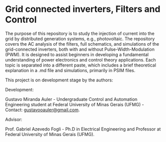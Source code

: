 # Grid connected inverters, Filters and Control

The purpose of this repository is to study the injection of current into the grid by distributed generation systems, e.g., photovoltaic. 
The repository covers the AC analysis of the filters, full schematics, and simulations of the grid-connected inverters, both with and without Pulse-Width-Modulation (PWM). 
It is designed to assist beginners in developing a fundamental understanding of power electronics and control theory applications.
Each topic is separated into a different paste, which includes a brief theoretical explanation in a .md file and simulations, primarily in PSIM files.

This project is on development stage by the authors:

Development:

Gustavo Miranda Auler - Undergraduate Control and Automation Engineering student at Federal University of Minas Gerais (UFMG) - Contact: gustavooauler@gmail.com.

Advisor:

Prof. Gabriel Azevedo Fogli - Ph.D in Electrical Engineering and Professor at Federal University of Minas Gerais (UFMG).

